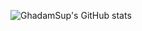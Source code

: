 ![GhadamSup's GitHub stats](https://github-readme-stats.vercel.app/api?username=GhadamSup&show_icons=true&theme=TokyoNight)


